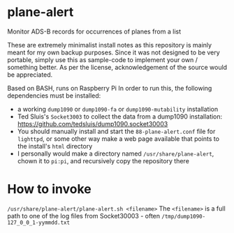 # plane-alert
Monitor ADS-B records for occurrences of planes from a list

These are extremely minimalist install notes as this repository is mainly meant for my own backup purposes.
Since it was not designed to be very portable, simply use this as sample-code to implement your own / something better.
As per the license, acknowledgement of the source would be appreciated.

Based on BASH, runs on Raspberry Pi
In order to run this, the following dependencies must be installed:
- a working `dump1090` or `dump1090-fa` or `dump1090-mutability` installation
- Ted Sluis's `Socket3003` to collect the data from a dump1090 installation: https://github.com/tedsluis/dump1090.socket30003
- You should manually install and start the `88-plane-alert.conf` file for `lighttpd`, or some other way make a web page available that points to the install's `html` directory
- I personally would make a directory named `/usr/share/plane-alert`, chown it to `pi:pi`, and recursively copy the repository there

# How to invoke
`/usr/share/plane-alert/plane-alert.sh <filename>`
The `<filename>` is a full path to one of the log files from Socket30003 - often `/tmp/dump1090-127_0_0_1-yymmdd.txt`
